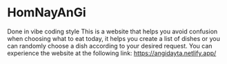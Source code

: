 ﻿# HomNayAnGi
Done in vibe coding style
This is a website that helps you avoid confusion when choosing what to eat today, it helps you create a list of dishes or you can randomly choose a dish according to your desired request.
You can experience the website at the following link: https://angidayta.netlify.app/

